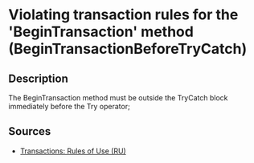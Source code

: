 # Violating transaction rules for the 'BeginTransaction' method (BeginTransactionBeforeTryCatch)

<!-- Блоки выше заполняются автоматически, не трогать -->
## Description

The BeginTransaction method must be outside the TryCatch block immediately before the Try operator;

## Sources

+ [Transactions: Rules of Use (RU)](https://its.1c.ru/db/v8std/content/783/hdoc/_top/)
